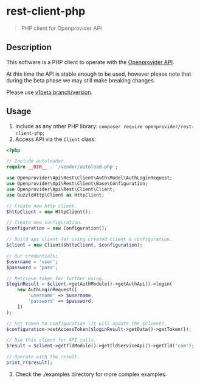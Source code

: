 # rest-client-php

> PHP client for Openprovider API

Description
-----------

This software is a PHP client to operate with the [Openprovider API](https://github.com/openprovider/api-documentation).

At this time the API is stable enough to be used, however please note that during the beta phase we may still make breaking changes.

Please use [v1beta branch/version](https://github.com/openprovider/rest-client-php/tree/v1beta).


Usage
-----------
1. Include as any other PHP library: `composer require openprovider/rest-client-php`;
2. Access API via the `Client` class:
```php
<?php

// Include autoloader.
require __DIR__ . '/vendor/autoload.php';

use Openprovider\Api\Rest\Client\Auth\Model\AuthLoginRequest;
use Openprovider\Api\Rest\Client\Base\Configuration;
use Openprovider\Api\Rest\Client\Client;
use GuzzleHttp\Client as HttpClient;

// Create new http client.
$httpClient = new HttpClient();

// Create new configuration.
$configuration = new Configuration();

// Build api client for using created client & configuration.
$client = new Client($httpClient, $configuration);

// Our credentials;
$username = 'user';
$password = 'pass';

// Retrieve token for further using.
$loginResult = $client->getAuthModule()->getAuthApi()->login(
    new AuthLoginRequest([
        'username' => $username,
        'password' => $password,
    ])
);

// Set token to configuration (it will update the $client).
$configuration->setAccessToken($loginResult->getData()->getToken());

// Use this client for API calls.
$result = $client->getTldModule()->getTldServiceApi()->getTld('com');

// Operate with the result.
print_r($result);
```
3. Check the ./examples directory for more complex examples.
